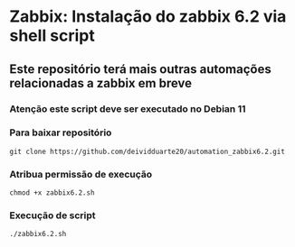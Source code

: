 # Zabbix: Instalação do zabbix 6.2 via shell script
## Este repositório terá mais outras automações relacionadas a zabbix em breve 

### Atenção este script deve ser executado no Debian 11

### Para baixar repositório
`git clone https://github.com/deividduarte20/automation_zabbix6.2.git`

### Atribua permissão de execução
`chmod +x zabbix6.2.sh`

### Execução de script
`./zabbix6.2.sh`

